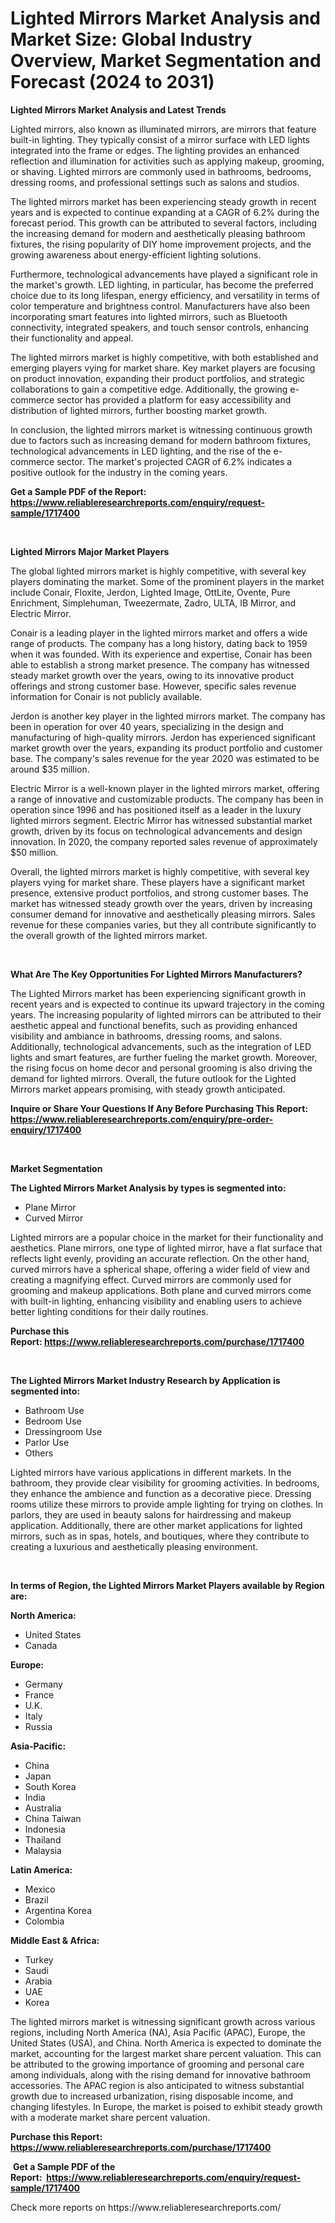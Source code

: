 <p><h1>Lighted Mirrors Market Analysis and Market Size: Global Industry Overview, Market Segmentation and Forecast (2024 to 2031)</h1></p><p><strong>Lighted Mirrors Market Analysis and Latest Trends</strong></p>
<p><p>Lighted mirrors, also known as illuminated mirrors, are mirrors that feature built-in lighting. They typically consist of a mirror surface with LED lights integrated into the frame or edges. The lighting provides an enhanced reflection and illumination for activities such as applying makeup, grooming, or shaving. Lighted mirrors are commonly used in bathrooms, bedrooms, dressing rooms, and professional settings such as salons and studios.</p><p>The lighted mirrors market has been experiencing steady growth in recent years and is expected to continue expanding at a CAGR of 6.2% during the forecast period. This growth can be attributed to several factors, including the increasing demand for modern and aesthetically pleasing bathroom fixtures, the rising popularity of DIY home improvement projects, and the growing awareness about energy-efficient lighting solutions.</p><p>Furthermore, technological advancements have played a significant role in the market's growth. LED lighting, in particular, has become the preferred choice due to its long lifespan, energy efficiency, and versatility in terms of color temperature and brightness control. Manufacturers have also been incorporating smart features into lighted mirrors, such as Bluetooth connectivity, integrated speakers, and touch sensor controls, enhancing their functionality and appeal.</p><p>The lighted mirrors market is highly competitive, with both established and emerging players vying for market share. Key market players are focusing on product innovation, expanding their product portfolios, and strategic collaborations to gain a competitive edge. Additionally, the growing e-commerce sector has provided a platform for easy accessibility and distribution of lighted mirrors, further boosting market growth.</p><p>In conclusion, the lighted mirrors market is witnessing continuous growth due to factors such as increasing demand for modern bathroom fixtures, technological advancements in LED lighting, and the rise of the e-commerce sector. The market's projected CAGR of 6.2% indicates a positive outlook for the industry in the coming years.</p></p>
<p><strong>Get a Sample PDF of the Report:&nbsp; <a href="https://www.reliableresearchreports.com/enquiry/request-sample/1717400">https://www.reliableresearchreports.com/enquiry/request-sample/1717400</a></strong></p>
<p>&nbsp;</p>
<p><strong>Lighted Mirrors Major Market Players</strong></p>
<p><p>The global lighted mirrors market is highly competitive, with several key players dominating the market. Some of the prominent players in the market include Conair, Floxite, Jerdon, Lighted Image, OttLite, Ovente, Pure Enrichment, Simplehuman, Tweezermate, Zadro, ULTA, IB Mirror, and Electric Mirror.</p><p>Conair is a leading player in the lighted mirrors market and offers a wide range of products. The company has a long history, dating back to 1959 when it was founded. With its experience and expertise, Conair has been able to establish a strong market presence. The company has witnessed steady market growth over the years, owing to its innovative product offerings and strong customer base. However, specific sales revenue information for Conair is not publicly available.</p><p>Jerdon is another key player in the lighted mirrors market. The company has been in operation for over 40 years, specializing in the design and manufacturing of high-quality mirrors. Jerdon has experienced significant market growth over the years, expanding its product portfolio and customer base. The company's sales revenue for the year 2020 was estimated to be around $35 million.</p><p>Electric Mirror is a well-known player in the lighted mirrors market, offering a range of innovative and customizable products. The company has been in operation since 1996 and has positioned itself as a leader in the luxury lighted mirrors segment. Electric Mirror has witnessed substantial market growth, driven by its focus on technological advancements and design innovation. In 2020, the company reported sales revenue of approximately $50 million.</p><p>Overall, the lighted mirrors market is highly competitive, with several key players vying for market share. These players have a significant market presence, extensive product portfolios, and strong customer bases. The market has witnessed steady growth over the years, driven by increasing consumer demand for innovative and aesthetically pleasing mirrors. Sales revenue for these companies varies, but they all contribute significantly to the overall growth of the lighted mirrors market.</p></p>
<p>&nbsp;</p>
<p><strong>What Are The Key Opportunities For Lighted Mirrors Manufacturers?</strong></p>
<p><p>The Lighted Mirrors market has been experiencing significant growth in recent years and is expected to continue its upward trajectory in the coming years. The increasing popularity of lighted mirrors can be attributed to their aesthetic appeal and functional benefits, such as providing enhanced visibility and ambiance in bathrooms, dressing rooms, and salons. Additionally, technological advancements, such as the integration of LED lights and smart features, are further fueling the market growth. Moreover, the rising focus on home decor and personal grooming is also driving the demand for lighted mirrors. Overall, the future outlook for the Lighted Mirrors market appears promising, with steady growth anticipated.</p></p>
<p><strong>Inquire or Share Your Questions If Any Before Purchasing This Report: <a href="https://www.reliableresearchreports.com/enquiry/pre-order-enquiry/1717400">https://www.reliableresearchreports.com/enquiry/pre-order-enquiry/1717400</a></strong></p>
<p>&nbsp;</p>
<p><strong>Market Segmentation</strong></p>
<p><strong>The Lighted Mirrors Market Analysis by types is segmented into:</strong></p>
<p><ul><li>Plane Mirror</li><li>Curved Mirror</li></ul></p>
<p><p>Lighted mirrors are a popular choice in the market for their functionality and aesthetics. Plane mirrors, one type of lighted mirror, have a flat surface that reflects light evenly, providing an accurate reflection. On the other hand, curved mirrors have a spherical shape, offering a wider field of view and creating a magnifying effect. Curved mirrors are commonly used for grooming and makeup applications. Both plane and curved mirrors come with built-in lighting, enhancing visibility and enabling users to achieve better lighting conditions for their daily routines.</p></p>
<p><strong>Purchase this Report:&nbsp;<a href="https://www.reliableresearchreports.com/purchase/1717400">https://www.reliableresearchreports.com/purchase/1717400</a></strong></p>
<p>&nbsp;</p>
<p><strong>The Lighted Mirrors Market Industry Research by Application is segmented into:</strong></p>
<p><ul><li>Bathroom Use</li><li>Bedroom Use</li><li>Dressingroom Use</li><li>Parlor Use</li><li>Others</li></ul></p>
<p><p>Lighted mirrors have various applications in different markets. In the bathroom, they provide clear visibility for grooming activities. In bedrooms, they enhance the ambience and function as a decorative piece. Dressing rooms utilize these mirrors to provide ample lighting for trying on clothes. In parlors, they are used in beauty salons for hairdressing and makeup application. Additionally, there are other market applications for lighted mirrors, such as in spas, hotels, and boutiques, where they contribute to creating a luxurious and aesthetically pleasing environment.</p></p>
<p>&nbsp;</p>
<p><strong>In terms of Region, the Lighted Mirrors Market Players available by Region are:</strong></p>
<p>
    <p> <strong> North America: </strong>
        <ul>
            <li>United States</li>
            <li>Canada</li>
        </ul>
        </p> 
    <p> <strong> Europe: </strong>
        <ul>
            <li>Germany</li>
            <li>France</li>
            <li>U.K.</li>
            <li>Italy</li>
            <li>Russia</li>
        </ul>
        </p> 
    <p> <strong> Asia-Pacific: </strong>
        <ul>
            <li>China</li>
            <li>Japan</li>
            <li>South Korea</li>
            <li>India</li>
            <li>Australia</li>
            <li>China Taiwan</li>
            <li>Indonesia</li>
            <li>Thailand</li>
            <li>Malaysia</li>
        </ul>
        </p> 
    <p> <strong> Latin America: </strong>
        <ul>
            <li>Mexico</li>
            <li>Brazil</li>
            <li>Argentina Korea</li>
            <li>Colombia</li>
        </ul>
        </p> 
    <p> <strong> Middle East & Africa: </strong>
        <ul>
            <li>Turkey</li>
            <li>Saudi</li>
            <li>Arabia</li>
            <li>UAE</li>
            <li>Korea</li>
        </ul>
    </p>
    </p>
<p><p>The lighted mirrors market is witnessing significant growth across various regions, including North America (NA), Asia Pacific (APAC), Europe, the United States (USA), and China. North America is expected to dominate the market, accounting for the largest market share percent valuation. This can be attributed to the growing importance of grooming and personal care among individuals, along with the rising demand for innovative bathroom accessories. The APAC region is also anticipated to witness substantial growth due to increased urbanization, rising disposable income, and changing lifestyles. In Europe, the market is poised to exhibit steady growth with a moderate market share percent valuation.</p></p>
<p><strong>Purchase this Report: <a href="https://www.reliableresearchreports.com/purchase/1717400">https://www.reliableresearchreports.com/purchase/1717400</a></strong></p>
<p>&nbsp;<strong>Get a Sample PDF of the Report:&nbsp;&nbsp;<a href="https://www.reliableresearchreports.com/enquiry/request-sample/1717400">https://www.reliableresearchreports.com/enquiry/request-sample/1717400</a></strong></p>
<p><strong></strong></p>
<p>Check more reports on https://www.reliableresearchreports.com/</p>